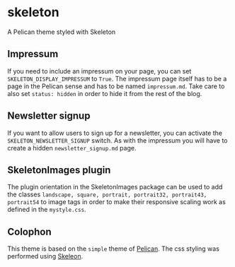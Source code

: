 # skeleton
A Pelican theme styled with Skeleton

## Impressum

If you need to include an impressum on your page, you can set
``SKELETON_DISPLAY_IMPRESSUM`` to ``True``. The impressum page itself has to be a page
in the Pelican sense and has to be named ``impressum.md``. Take care to also
set ``status: hidden`` in order to hide it from the rest of the blog.

## Newsletter signup

If you want to allow users to sign up for a newsletter, you can activate the
``SKELETON_NEWSLETTER_SIGNUP`` switch. As with the impressum you will have to
create a hidden ``newsletter_signup.md`` page.

## SkeletonImages plugin

The plugin orientation in the SkeletonImages package can be used to add the
classes `landscape, square, portrait, portrait32, portrait43, portrait54` to
image tags in order to make their responsive scaling work as defined in the
`mystyle.css`.

## Colophon
This theme is based on the `simple` theme of
[Pelican](https://github.com/getpelican/pelican). The css styling was performed
using [Skeleon](https://github.com/dhg/Skeleton).
